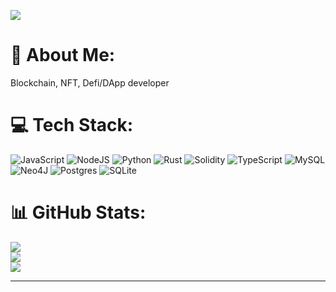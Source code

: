 [![](https://visitcount.itsvg.in/api?id=softdevad&icon=0&color=0)](https://visitcount.itsvg.in)

# 💫 About Me:
Blockchain, NFT, Defi/DApp developer


# 💻 Tech Stack:
![JavaScript](https://img.shields.io/badge/javascript-%23323330.svg?style=flat&logo=javascript&logoColor=%23F7DF1E) ![NodeJS](https://img.shields.io/badge/node.js-6DA55F?style=flat&logo=node.js&logoColor=white) ![Python](https://img.shields.io/badge/python-3670A0?style=flat&logo=python&logoColor=ffdd54) ![Rust](https://img.shields.io/badge/rust-%23000000.svg?style=flat&logo=rust&logoColor=white) ![Solidity](https://img.shields.io/badge/Solidity-%23363636.svg?style=flat&logo=solidity&logoColor=white) ![TypeScript](https://img.shields.io/badge/typescript-%23007ACC.svg?style=flat&logo=typescript&logoColor=white) ![MySQL](https://img.shields.io/badge/mysql-%2300f.svg?style=flat&logo=mysql&logoColor=white) 	![Neo4J](https://img.shields.io/badge/Neo4j-008CC1?style=flat&logo=neo4j&logoColor=white) ![Postgres](https://img.shields.io/badge/postgres-%23316192.svg?style=flat&logo=postgresql&logoColor=white) ![SQLite](https://img.shields.io/badge/sqlite-%2307405e.svg?style=flat&logo=sqlite&logoColor=white)
# 📊 GitHub Stats:
![](https://github-readme-stats.vercel.app/api?username=softdevad&theme=city_light&hide_border=false&include_all_commits=true&count_private=true)<br/>
![](https://github-readme-streak-stats.herokuapp.com/?user=softdevad&theme=city_light&hide_border=false)<br/>
![](https://github-readme-stats.vercel.app/api/top-langs/?username=softdevad&theme=city_light&hide_border=false&include_all_commits=true&count_private=true&layout=compact)

---

